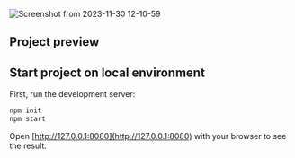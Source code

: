 
![Screenshot from 2023-11-30 12-10-59](https://github.com/helloivankorGit/js_products_with_web_components/assets/72932438/2ae23a8f-f387-4175-addc-19e0f96ae62b)

## Project preview



## Start project on local environment

First, run the development server:

```bash
npm init
npm start
```

Open [http://127.0.0.1:8080](http://127.0.0.1:8080) with your browser to see the result.
